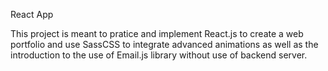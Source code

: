 React App

This project is meant to pratice and implement React.js to create a web portfolio and use SassCSS to integrate advanced animations as well as the introduction to the use of Email.js library without use of backend server.
